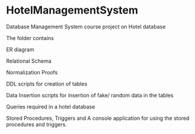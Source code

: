 # HotelManagementSystem
Database Management System course project on Hotel database 

The folder contains 

 ER diagram
 
 Relational Schema
 
 Normalization Proofs
 
 DDL scripts for creation of tables
 
 Data Insertion scripts for insertion of fake/ random data in the tables
 
 Queries required in a hotel database
 
 Stored Procedures, Triggers and A console application for using the stored procedures and triggers.
 
